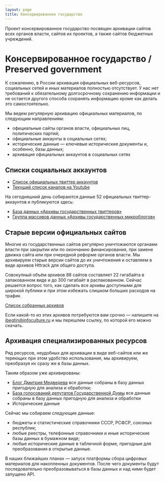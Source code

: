 ```yaml
---
layout: page
title: Консервированное государство
---
```


Проект консервированное государство посвящен архивации сайтов всех органов власти, сайтов их проектов, а также сайтов бюджетных учреждений.

# Консервированное государство / Preserved government

К сожалению, в России архивация официальных веб-ресурсов, социальных сетей и иных материалов полностью отсутствует. У нас нет требований к обязательному долгосрочному сохранению информации и не остается другого способа сохранять информацию кроме как делать это самостоятельно.

Мы ведем регулярную архивацию официальных материалов, по следующим направлениям:

* официальные сайты органов власти, официальных лиц, политических партий;
* oфициальные аккаунты в социальных сетях;
* исторические данные — ключевые исторические документы и, особенно, базы данных;
* архивация официальных аккаунтов в социальных сетях

## Списки социальных аккаунтов

* [Список официальных твиттер аккаунтов](https://docs.google.com/spreadsheet/ccc?key=0AphaFpvgzsyhdEs4U2d5RHh0eFN0UFRCR2xJbkZ0OVE&usp=sharing)
* [Текущий список каналов на Youtube](https://docs.google.com/spreadsheet/ccc?key=0AphaFpvgzsyhdHNEemRWQS1jckJEdEphSnk0a3ZEbGc&usp=sharing)

На сегодняшний день собираются данные 52 официальных твиттер-аккаунтов и публикуются здесь:

* [База данных «Архивы государственных твиттеров»](http://hubofdata.ru/dataset/govtwitters-archives)
* [Группа массивов данных «Архивы государственных микроблогов»](http://hubofdata.ru/group/govtwitters)

## Старые версии официальных сайтов

Многие из государственных сайтов регулярно уничтожаются органами власти при закрытии или по окончанию финансирования, при замене движка сайта или при очередной реформе органов власти. Мы архивируем старые версии сайтов до их уничтожения и оставляем в виде архивов Httrack для общего доступа.

Совокупный объём архивов 88 сайтов составляет 22 гигабайта в запакованном виде и до 300 гигабайт в распакованном. Сейчас решается вопрос того, как сделать все архивы доступными для широкой публики и при этом избежать слишком больших расходов на трафик.

[Список собранных архивов](https://docs.google.com/spreadsheet/ccc?key=0AphaFpvgzsyhdDJlczBoc095QmdLV25pY2NtSFRDaFE&usp=sharing)


Если какой-то из этих архивов потребуются вам срочно — напишите на ibegtin@infoculture.ru и мы перешлем ссылку, по которой его можно скачать.

## Архивация специализированных ресурсов

Ряд ресурсов, неудобных для архивации в виде веб-сайтов или же теряющих при этом удобство использования, мы архивируем, преобразуя их сразу же в базы данных.

Таким образом уже архивированы:

* [Блог Дмитрия Медведева](http://hubofdata.ru/dataset/blog-medvedev) все данные собраны в базу данных пригодную для анализа и обработки;
* [База голосований депутатов Государственной Думы](http://hubofdata.ru/dataset/duma-votes) все данные собраны в базу данных пригодную для анализа и обработки
* Исторические данные

Сейчас мы собираем следующие данные:

* бюджеты и статистические справочники СССР, РСФСР, союзных республик;
* любые реестры, телефонные справочники и иные исторические базы данных в бумажном виде;
* любые исторические данные в табличной форме, пригодные для преобразования в открытые данные.

В наших ближайших планах — запуск платформы сбора цифровых материалов для накопленных документов. После чего документы будут последовательно преобразовываться в базы данных и над ними будет запущено API.
